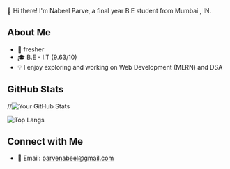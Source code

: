 👋 Hi there! I'm Nabeel Parve, a final year B.E student from Mumbai , IN.

## About Me

- 💼 fresher
- 🎓 B.E - I.T (9.63/10)
- 💡 I enjoy exploring and working on Web Development (MERN) and DSA

## GitHub Stats

//![Your GitHub Stats](https://github-readme-stats.vercel.app/api?username=Nabeelcodes110&show_icons=true&hide=contribs,prs&cache_seconds=86400&theme=radical)

![Top Langs](https://github-readme-stats.vercel.app/api/top-langs/?username=Nabeelcodes110&layout=compact&theme=radical)


## Connect with Me

- 📧 Email: parvenabeel@gmail.com
